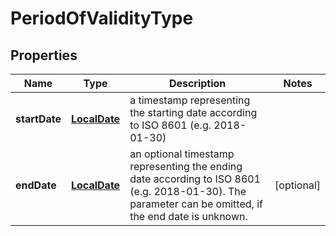 
# PeriodOfValidityType

## Properties
Name | Type | Description | Notes
------------ | ------------- | ------------- | -------------
**startDate** | [**LocalDate**](LocalDate.md) | a timestamp representing the starting date according to ISO 8601 (e.g. 2018-01-30) | 
**endDate** | [**LocalDate**](LocalDate.md) | an optional timestamp representing the ending date according to ISO 8601 (e.g. 2018-01-30). The parameter can be omitted, if the end date is unknown. |  [optional]



